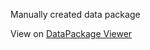 Manually created data package

View on [DataPackage Viewer](http://data.okfn.org/tools/view?url=https%3A%2F%2Fraw.githubusercontent.com%2FStephen-Gates%2Fdata-package-examples%2Fmaster%2Fpathway%2Fdatapackage.json)
